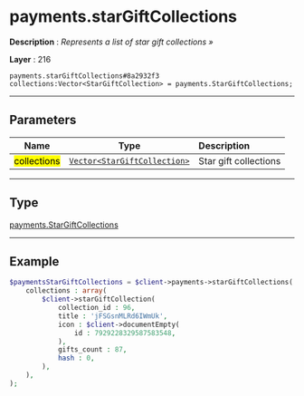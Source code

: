# payments.starGiftCollections

**Description** : *Represents a list of star gift collections &raquo;*

**Layer** : 216

```tl
payments.starGiftCollections#8a2932f3 collections:Vector<StarGiftCollection> = payments.StarGiftCollections;
```

---

## Parameters

| Name | Type | Description |
| :---: | :---: | :--- |
| <mark>collections</mark> | [`Vector<StarGiftCollection>`](type/StarGiftCollection) | Star gift collections |

---

## Type

[payments.StarGiftCollections](type/payments.StarGiftCollections)

---

## Example

```php
$paymentsStarGiftCollections = $client->payments->starGiftCollections(
	collections : array(
		$client->starGiftCollection(
			collection_id : 96,
			title : 'jFSGsnMLRd6IWmUk',
			icon : $client->documentEmpty(
				id : 7929228329587583548,
			),
			gifts_count : 87,
			hash : 0,
		),
	),
);
```